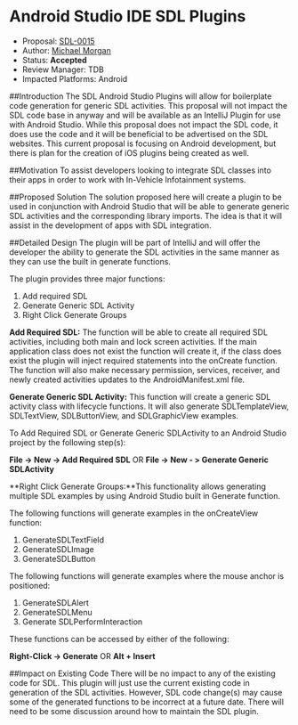 # Android Studio IDE SDL Plugins

* Proposal: [SDL-0015](0015-android-studio-sdl-plugin.md)
* Author: [Michael Morgan](https://github.com/mmorg112)
* Status: **Accepted**
* Review Manager: TDB
* Impacted Platforms: Android

##Introduction
The SDL Android Studio Plugins will allow for boilerplate code generation for generic SDL activities. This proposal will not impact the SDL code base in anyway and will be available as an IntelliJ Plugin for use with Android Studio. While this proposal does not impact the SDL code, it does use the code and it will be beneficial to be advertised on the SDL websites. This current proposal is focusing on Android development, but there is plan for the creation of iOS plugins being created as well.

##Motivation
To assist developers looking to integrate SDL classes into their apps in order to work with In-Vehicle Infotainment systems.
 
##Proposed Solution
The solution proposed here will create a plugin to be used in conjunction with Android Studio that will be able to generate generic SDL activities and the corresponding library imports. The idea is that it will assist in the development of apps with SDL integration.  

##Detailed Design
The plugin will be part of IntelliJ and will offer the developer the ability to generate the SDL activities in the same manner as they can use the built in generate functions. 

The plugin provides three major functions:

1. Add required SDL
2. Generate Generic SDL Activity
3. Right Click Generate Groups

**Add Required SDL:** The function will be able to create all required SDL activities, including both main and lock screen activities. If the main application class does not exist the function will create it, if the class does exist the plugin will inject required statements into the onCreate function.  The function will also make necessary permission, services, receiver, and newly created activities updates to the AndroidManifest.xml file.

**Generate Generic SDL Activity:**  This function will create a generic SDL activity class with lifecycle functions. It will also generate SDLTemplateView, SDLTextView, SDLButtonView, and SDLGraphicView examples. 

To Add Required SDL or Generate Generic SDLActivity to an Android Studio project by the following step(s):

**File -> New -> Add Required SDL**   OR    **File -> New - > Generate Generic SDLActivity**

**Right Click Generate Groups:**This functionality allows generating multiple SDL examples by using Android Studio built in Generate function. 

The following functions will generate examples in the onCreateView function:

1. GenerateSDLTextField
2. GenerateSDLImage
3. GenerateSDLButton
	
The following functions will generate examples where the mouse anchor is positioned:

1. GenerateSDLAlert
2. GenerateSDLMenu
3. Generate SDLPerformInteraction
	
These functions can be accessed by either of the following:

**Right-Click -> Generate**   OR   **Alt + Insert** 

##Impact on Existing Code
There will be no impact to any of the existing code for SDL. This plugin will just use the current existing code in generation of the SDL activities.
However, SDL code change(s) may cause some of the generated functions to be incorrect at a future date. There will need to be some discussion around how to maintain the SDL plugin.




